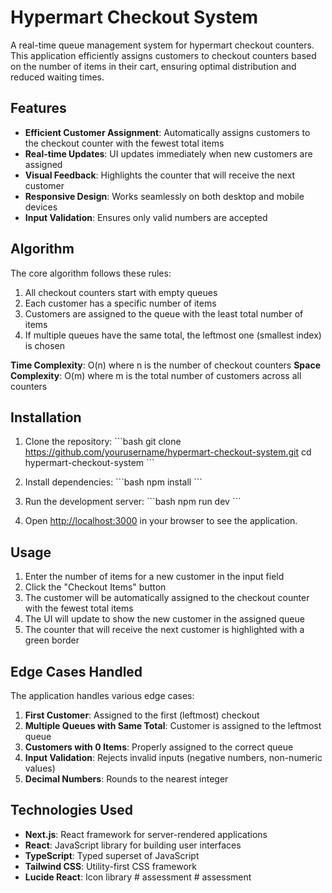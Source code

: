 # Hypermart Checkout System

A real-time queue management system for hypermart checkout counters. This application efficiently assigns customers to checkout counters based on the number of items in their cart, ensuring optimal distribution and reduced waiting times.

## Features

- **Efficient Customer Assignment**: Automatically assigns customers to the checkout counter with the fewest total items
- **Real-time Updates**: UI updates immediately when new customers are assigned
- **Visual Feedback**: Highlights the counter that will receive the next customer
- **Responsive Design**: Works seamlessly on both desktop and mobile devices
- **Input Validation**: Ensures only valid numbers are accepted

## Algorithm

The core algorithm follows these rules:

1. All checkout counters start with empty queues
2. Each customer has a specific number of items
3. Customers are assigned to the queue with the least total number of items
4. If multiple queues have the same total, the leftmost one (smallest index) is chosen

**Time Complexity**: O(n) where n is the number of checkout counters
**Space Complexity**: O(m) where m is the total number of customers across all counters

## Installation

1. Clone the repository:
   \`\`\`bash
   git clone https://github.com/yourusername/hypermart-checkout-system.git
   cd hypermart-checkout-system
   \`\`\`

2. Install dependencies:
   \`\`\`bash
   npm install
   \`\`\`

3. Run the development server:
   \`\`\`bash
   npm run dev
   \`\`\`

4. Open [http://localhost:3000](http://localhost:3000) in your browser to see the application.

## Usage

1. Enter the number of items for a new customer in the input field
2. Click the "Checkout Items" button
3. The customer will be automatically assigned to the checkout counter with the fewest total items
4. The UI will update to show the new customer in the assigned queue
5. The counter that will receive the next customer is highlighted with a green border

## Edge Cases Handled

The application handles various edge cases:

1. **First Customer**: Assigned to the first (leftmost) checkout
2. **Multiple Queues with Same Total**: Customer is assigned to the leftmost queue
3. **Customers with 0 Items**: Properly assigned to the correct queue
4. **Input Validation**: Rejects invalid inputs (negative numbers, non-numeric values)
5. **Decimal Numbers**: Rounds to the nearest integer

## Technologies Used

- **Next.js**: React framework for server-rendered applications
- **React**: JavaScript library for building user interfaces
- **TypeScript**: Typed superset of JavaScript
- **Tailwind CSS**: Utility-first CSS framework
- **Lucide React**: Icon library
#   a s s e s s m e n t  
 #   a s s e s s m e n t  
 
